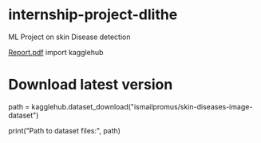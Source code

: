 # internship-project-dlithe
ML Project on skin Disease detection

[Report.pdf](https://github.com/user-attachments/files/21582453/Pranob_Report.pdf)
import kagglehub

# Download latest version
path = kagglehub.dataset_download("ismailpromus/skin-diseases-image-dataset")

print("Path to dataset files:", path)
